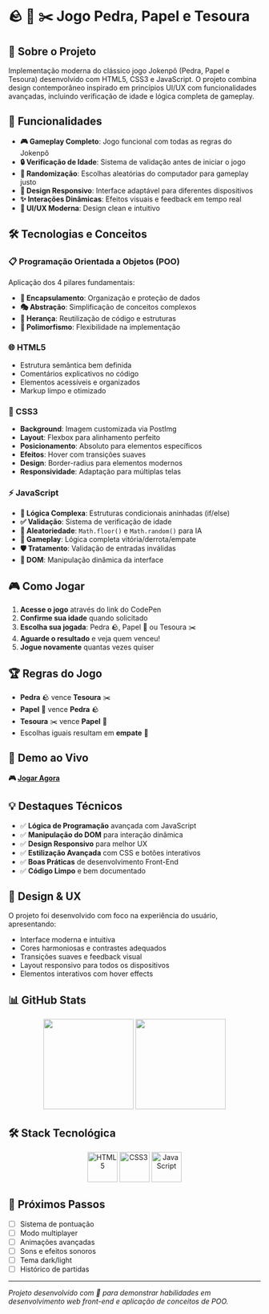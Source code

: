 # 🪨 📰 ✂️ Jogo Pedra, Papel e Tesoura

## 🎯 Sobre o Projeto
Implementação moderna do clássico jogo Jokenpô (Pedra, Papel e Tesoura) desenvolvido com HTML5, CSS3 e JavaScript. O projeto combina design contemporâneo inspirado em princípios UI/UX com funcionalidades avançadas, incluindo verificação de idade e lógica completa de gameplay.

## 🚀 Funcionalidades
- **🎮 Gameplay Completo**: Jogo funcional com todas as regras do Jokenpô
- **🔒 Verificação de Idade**: Sistema de validação antes de iniciar o jogo
- **🎲 Randomização**: Escolhas aleatórias do computador para gameplay justo
- **📱 Design Responsivo**: Interface adaptável para diferentes dispositivos
- **✨ Interações Dinâmicas**: Efeitos visuais e feedback em tempo real
- **🎨 UI/UX Moderna**: Design clean e intuitivo

## 🛠️ Tecnologias e Conceitos

### 📋 Programação Orientada a Objetos (POO)
Aplicação dos 4 pilares fundamentais:
- **🔐 Encapsulamento**: Organização e proteção de dados
- **🎭 Abstração**: Simplificação de conceitos complexos
- **👥 Herança**: Reutilização de código e estruturas
- **🔄 Polimorfismo**: Flexibilidade na implementação

### 🌐 HTML5
- Estrutura semântica bem definida
- Comentários explicativos no código
- Elementos acessíveis e organizados
- Markup limpo e otimizado

### 🎨 CSS3
- **Background**: Imagem customizada via PostImg
- **Layout**: Flexbox para alinhamento perfeito
- **Posicionamento**: Absoluto para elementos específicos
- **Efeitos**: Hover com transições suaves
- **Design**: Border-radius para elementos modernos
- **Responsividade**: Adaptação para múltiplas telas

### ⚡ JavaScript
- **🧠 Lógica Complexa**: Estruturas condicionais aninhadas (if/else)
- **✅ Validação**: Sistema de verificação de idade
- **🎲 Aleatoriedade**: `Math.floor()` e `Math.random()` para IA
- **🎯 Gameplay**: Lógica completa vitória/derrota/empate
- **🛡️ Tratamento**: Validação de entradas inválidas
- **🔄 DOM**: Manipulação dinâmica da interface

## 🎮 Como Jogar
1. **Acesse o jogo** através do link do CodePen
2. **Confirme sua idade** quando solicitado
3. **Escolha sua jogada**: Pedra 🪨, Papel 📰 ou Tesoura ✂️
4. **Aguarde o resultado** e veja quem venceu!
5. **Jogue novamente** quantas vezes quiser

## 🏆 Regras do Jogo
- **Pedra** 🪨 vence **Tesoura** ✂️
- **Papel** 📰 vence **Pedra** 🪨  
- **Tesoura** ✂️ vence **Papel** 📰
- Escolhas iguais resultam em **empate** 🤝

## 🚀 Demo ao Vivo
**🎮 [Jogar Agora](https://codepen.io/DanyelB_Oliveira/pen/yyLGKNO)**

## 💡 Destaques Técnicos
- ✅ **Lógica de Programação** avançada com JavaScript
- ✅ **Manipulação do DOM** para interação dinâmica  
- ✅ **Design Responsivo** para melhor UX
- ✅ **Estilização Avançada** com CSS e botões interativos
- ✅ **Boas Práticas** de desenvolvimento Front-End
- ✅ **Código Limpo** e bem documentado

## 🎨 Design & UX
O projeto foi desenvolvido com foco na experiência do usuário, apresentando:
- Interface moderna e intuitiva
- Cores harmoniosas e contrastes adequados
- Transições suaves e feedback visual
- Layout responsivo para todos os dispositivos
- Elementos interativos com hover effects

## 📊 GitHub Stats
<div align="center">
  <img height="180em" src="https://github-readme-stats.vercel.app/api?username=danyel-oliveira&show_icons=true&theme=dracula&include_all_commits=true&count_private=true"/>
  <img height="180em" src="https://github-readme-stats.vercel.app/api/top-langs/?username=danyel-oliveira&layout=compact&langs_count=16&theme=dracula"/>
</div>

## 🛠️ Stack Tecnológica
<div align="center">
  <img src="https://cdn.jsdelivr.net/gh/devicons/devicon@latest/icons/html5/html5-plain-wordmark.svg" alt="HTML5" height="60" width="60" />
  <img src="https://cdn.jsdelivr.net/gh/devicons/devicon@latest/icons/css3/css3-plain-wordmark.svg" alt="CSS3" height="60" width="60" />
  <img src="https://cdn.jsdelivr.net/gh/devicons/devicon@latest/icons/javascript/javascript-plain.svg" alt="JavaScript" height="60" width="60" />
</div>

## 🔮 Próximos Passos
- [ ] Sistema de pontuação
- [ ] Modo multiplayer
- [ ] Animações avançadas
- [ ] Sons e efeitos sonoros
- [ ] Tema dark/light
- [ ] Histórico de partidas

---

*Projeto desenvolvido com 💜 para demonstrar habilidades em desenvolvimento web front-end e aplicação de conceitos de POO.*
